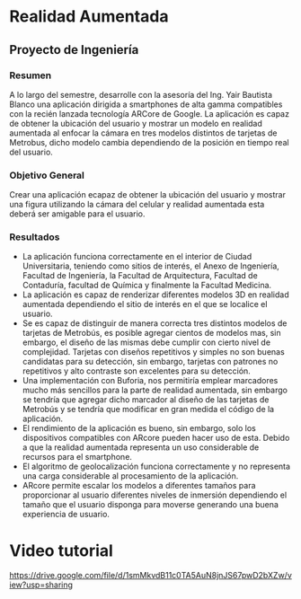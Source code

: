# Realidad Aumentada

## Proyecto de Ingeniería

### Resumen
A lo largo del semestre, desarrolle con la asesoría del Ing. Yair Bautista Blanco una aplicación dirigida a smartphones de alta gamma compatibles con la recién lanzada tecnología ARCore de Google. La aplicación es capaz de obtener la ubicación del usuario y mostrar un modelo en realidad aumentada al enfocar la cámara en tres modelos distintos de tarjetas de Metrobus, dicho modelo cambia dependiendo de la posición en tiempo real del usuario.

### Objetivo General
Crear una aplicación ecapaz de obtener la ubicación del usuario y mostrar una figura utilizando la cámara del celular y realidad aumentada esta deberá ser amigable para el usuario.

### Resultados
*	La aplicación funciona correctamente en el interior de Ciudad Universitaria, teniendo como sitios de interés, el Anexo de Ingeniería, Facultad de Ingeniería, la Facultad de Arquitectura, Facultad de Contaduría, facultad de Química y finalmente la Facultad Medicina.
*	La aplicación es capaz de renderizar diferentes modelos 3D en realidad aumentada dependiendo el sitio de interés en el que se localice el usuario.
*	Se es capaz de distinguir de manera correcta tres distintos modelos de tarjetas de Metrobús, es posible agregar cientos de modelos mas, sin embargo, el diseño de las mismas debe cumplir con cierto nivel de complejidad. Tarjetas con diseños repetitivos y simples no son buenas candidatas para su detección, sin embargo, tarjetas con patrones no repetitivos y alto contraste son excelentes para su detección.
*	Una implementación con Buforia, nos permitiría emplear marcadores mucho más sencillos para la parte de realidad aumentada, sin embargo se tendría que agregar dicho marcador al diseño de las tarjetas de Metrobús y se tendría que modificar en gran medida el código de la aplicación.
*	El rendimiento de la aplicación es bueno, sin embargo, solo los dispositivos compatibles con ARcore pueden hacer uso de esta. Debido a que la realidad aumentada representa un uso considerable de recursos para el smartphone.
*	El algoritmo de geolocalización funciona correctamente y no representa una carga considerable al procesamiento de la aplicación.
*	ARcore permite escalar los modelos a diferentes tamaños para proporcionar al usuario diferentes niveles de inmersión dependiendo el tamaño que el usuario disponga para moverse generando una buena experiencia de usuario.


# Video tutorial
https://drive.google.com/file/d/1smMkvdB11c0TA5AuN8jnJS67pwD2bXZw/view?usp=sharing
